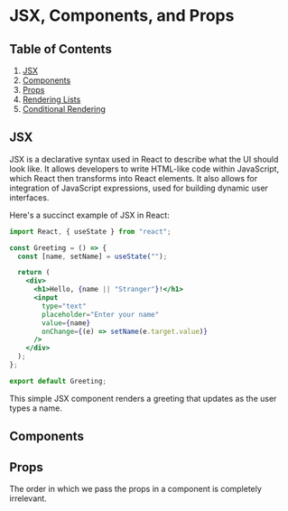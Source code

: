 # JSX, Components, and Props

## Table of Contents

1. [JSX](#jsx)
1. [Components](#components)
1. [Props](#Props)
1. [Rendering Lists](#rendering-lists)
1. [Conditional Rendering](#conditional-rendering)

## JSX

JSX is a declarative syntax used in React to describe what the UI should look like. It allows developers to write HTML-like code within JavaScript, which React then transforms into React elements. It also allows for integration of JavaScript expressions, used for building dynamic user interfaces.

Here's a succinct example of JSX in React:

```jsx
import React, { useState } from "react";

const Greeting = () => {
  const [name, setName] = useState("");

  return (
    <div>
      <h1>Hello, {name || "Stranger"}!</h1>
      <input
        type="text"
        placeholder="Enter your name"
        value={name}
        onChange={(e) => setName(e.target.value)}
      />
    </div>
  );
};

export default Greeting;
```

This simple JSX component renders a greeting that updates as the user types a name.

## Components

## Props

The order in which we pass the props in a component is completely irrelevant.
